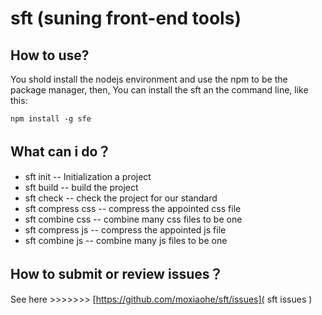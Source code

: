 # sft (suning front-end tools)

## How to use?
You shold install the nodejs environment and use the npm to be the package manager,
then, You can install the sft an the command line, like this:

```
npm install -g sfe
```

## What can i do？

* sft init -- Initialization a project
* sft build -- build the project
* sft check -- check the project for our standard 
* sft compress css -- compress the appointed css file
* sft combine css -- combine many css files to be one
* sft compress js -- compress the appointed js file
* sft combine js -- combine many js files to be one

## How to submit or review issues？

See here >>>>>>> [https://github.com/moxiaohe/sft/issues]( sft issues )